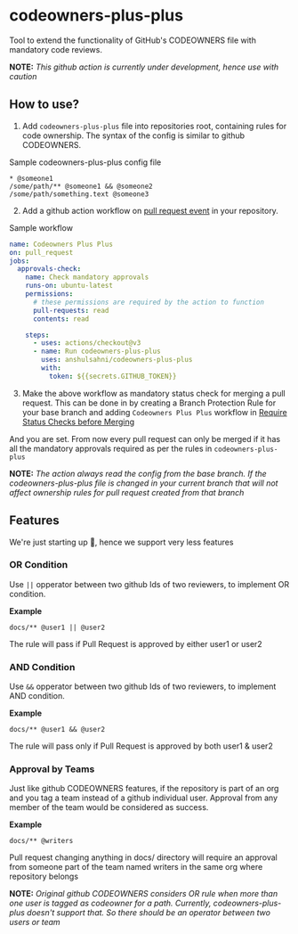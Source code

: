 # codeowners-plus-plus
Tool to extend the functionality of GitHub's CODEOWNERS file with mandatory code reviews.

**NOTE:** _This github action is currently under development, hence use with caution_

## How to use?

1. Add `codeowners-plus-plus` file into repositories root, containing rules for code ownership. The syntax of the config is similar to github CODEOWNERS.

Sample codeowners-plus-plus config file

```
* @someone1
/some/path/** @someone1 && @someone2
/some/path/something.text @someone3

```

2. Add a github action workflow on [pull request event](https://docs.github.com/en/actions/using-workflows/events-that-trigger-workflows#pull_request) in your repository.

Sample workflow
```yaml
name: Codeowners Plus Plus
on: pull_request
jobs:
  approvals-check:
    name: Check mandatory approvals
    runs-on: ubuntu-latest
    permissions:
      # these permissions are required by the action to function
      pull-requests: read
      contents: read

    steps:
      - uses: actions/checkout@v3
      - name: Run codeowners-plus-plus
        uses: anshulsahni/codeowners-plus-plus
        with:
          token: ${{secrets.GITHUB_TOKEN}}
```

3. Make the above workflow as mandatory status check for merging a pull request. This can be done in by creating a Branch Protection Rule for your base branch and adding `Codeowners Plus Plus` workflow in [Require Status Checks before Merging](https://docs.github.com/en/repositories/configuring-branches-and-merges-in-your-repository/managing-protected-branches/managing-a-branch-protection-rule)

And you are set. From now every pull request can only be merged if it has all the mandatory approvals required as per the rules in `codeowners-plus-plus`

**NOTE:** _The action always read the config from the base branch. If the codeowners-plus-plus file is changed in your current branch that will not affect ownership rules for pull request created from that branch_


## Features

We're just starting up 🤷, hence we support very less features

### OR Condition
Use `||` opperator between two github Ids of two reviewers, to implement OR condition.

**Example**

```
docs/** @user1 || @user2
```
The rule will pass if Pull Request is approved by either user1 or user2

### AND Condition
Use `&&` opperator between two github Ids of two reviewers, to implement AND condition.

**Example**

```
docs/** @user1 && @user2
```
The rule will pass only if Pull Request is approved by both user1 & user2

### Approval by Teams
Just like github CODEOWNERS features, if the repository is part of an org and you tag a team instead of a github individual user. Approval from any member of the team would be considered as success.

**Example**

```
docs/** @writers
```

Pull request changing anything in docs/ directory will require an approval from someone part of the team named writers in the same org where repository belongs

**NOTE:** _Original github CODEOWNERS considers OR rule when more than one user is tagged as codeowner for a path. Currently, codeowners-plus-plus doesn't support that. So there should be an operator between two users or team_
